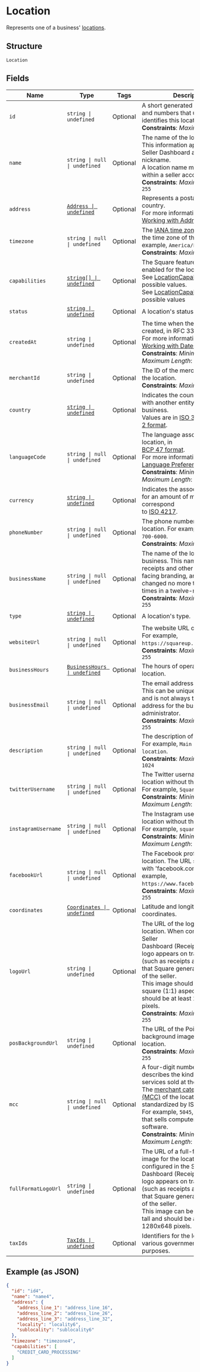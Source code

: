 
# Location

Represents one of a business' [locations](https://developer.squareup.com/docs/locations-api).

## Structure

`Location`

## Fields

| Name | Type | Tags | Description |
|  --- | --- | --- | --- |
| `id` | `string \| undefined` | Optional | A short generated string of letters and numbers that uniquely identifies this location instance.<br/>**Constraints**: *Maximum Length*: `32` |
| `name` | `string \| null \| undefined` | Optional | The name of the location.<br/>This information appears in the Seller Dashboard as the nickname.<br/>A location name must be unique within a seller account.<br/>**Constraints**: *Maximum Length*: `255` |
| `address` | [`Address \| undefined`](../models/address.md) | Optional | Represents a postal address in a country.<br/>For more information, see [Working with Addresses](https://developer.squareup.com/docs/build-basics/working-with-addresses). |
| `timezone` | `string \| null \| undefined` | Optional | The [IANA time zone](https://www.iana.org/time-zones) identifier for<br/>the time zone of the location. For example, `America/Los_Angeles`.<br/>**Constraints**: *Maximum Length*: `30` |
| `capabilities` | [`string[] \| undefined`](../models/location-capability.md) | Optional | The Square features that are enabled for the location.<br/>See [LocationCapability](entity:LocationCapability) for possible values.<br/>See [LocationCapability](#type-locationcapability) for possible values |
| `status` | [`string \| undefined`](../models/location-status.md) | Optional | A location's status. |
| `createdAt` | `string \| undefined` | Optional | The time when the location was created, in RFC 3339 format.<br/>For more information, see [Working with Dates](https://developer.squareup.com/docs/build-basics/working-with-dates).<br/>**Constraints**: *Minimum Length*: `20`, *Maximum Length*: `25` |
| `merchantId` | `string \| undefined` | Optional | The ID of the merchant that owns the location.<br/>**Constraints**: *Maximum Length*: `32` |
| `country` | [`string \| undefined`](../models/country.md) | Optional | Indicates the country associated with another entity, such as a business.<br/>Values are in [ISO 3166-1-alpha-2 format](http://www.iso.org/iso/home/standards/country_codes.htm). |
| `languageCode` | `string \| null \| undefined` | Optional | The language associated with the location, in<br/>[BCP 47 format](https://tools.ietf.org/html/bcp47#appendix-A).<br/>For more information, see [Language Preferences](https://developer.squareup.com/docs/build-basics/general-considerations/language-preferences).<br/>**Constraints**: *Minimum Length*: `2`, *Maximum Length*: `5` |
| `currency` | [`string \| undefined`](../models/currency.md) | Optional | Indicates the associated currency for an amount of money. Values correspond<br/>to [ISO 4217](https://wikipedia.org/wiki/ISO_4217). |
| `phoneNumber` | `string \| null \| undefined` | Optional | The phone number of the location. For example, `+1 855-700-6000`.<br/>**Constraints**: *Maximum Length*: `17` |
| `businessName` | `string \| null \| undefined` | Optional | The name of the location's overall business. This name is present on receipts and other customer-facing branding, and can be changed no more than three times in a twelve-month period.<br/>**Constraints**: *Maximum Length*: `255` |
| `type` | [`string \| undefined`](../models/location-type.md) | Optional | A location's type. |
| `websiteUrl` | `string \| null \| undefined` | Optional | The website URL of the location.  For example, `https://squareup.com`.<br/>**Constraints**: *Maximum Length*: `255` |
| `businessHours` | [`BusinessHours \| undefined`](../models/business-hours.md) | Optional | The hours of operation for a location. |
| `businessEmail` | `string \| null \| undefined` | Optional | The email address of the location. This can be unique to the location and is not always the email address for the business owner or administrator.<br/>**Constraints**: *Maximum Length*: `255` |
| `description` | `string \| null \| undefined` | Optional | The description of the location. For example, `Main Street location`.<br/>**Constraints**: *Maximum Length*: `1024` |
| `twitterUsername` | `string \| null \| undefined` | Optional | The Twitter username of the location without the '@' symbol. For example, `Square`.<br/>**Constraints**: *Minimum Length*: `1`, *Maximum Length*: `15` |
| `instagramUsername` | `string \| null \| undefined` | Optional | The Instagram username of the location without the '@' symbol. For example, `square`.<br/>**Constraints**: *Minimum Length*: `1`, *Maximum Length*: `30` |
| `facebookUrl` | `string \| null \| undefined` | Optional | The Facebook profile URL of the location. The URL should begin with 'facebook.com/'. For example, `https://www.facebook.com/square`.<br/>**Constraints**: *Maximum Length*: `255` |
| `coordinates` | [`Coordinates \| undefined`](../models/coordinates.md) | Optional | Latitude and longitude coordinates. |
| `logoUrl` | `string \| undefined` | Optional | The URL of the logo image for the location. When configured in the Seller<br/>Dashboard (Receipts section), the logo appears on transactions (such as receipts and invoices) that Square generates on behalf of the seller.<br/>This image should have a roughly square (1:1) aspect ratio and should be at least 200x200 pixels.<br/>**Constraints**: *Maximum Length*: `255` |
| `posBackgroundUrl` | `string \| undefined` | Optional | The URL of the Point of Sale background image for the location.<br/>**Constraints**: *Maximum Length*: `255` |
| `mcc` | `string \| null \| undefined` | Optional | A four-digit number that describes the kind of goods or services sold at the location.<br/>The [merchant category code (MCC)](https://developer.squareup.com/docs/locations-api#initialize-a-merchant-category-code) of the location as standardized by ISO 18245.<br/>For example, `5045`, for a location that sells computer goods and software.<br/>**Constraints**: *Minimum Length*: `4`, *Maximum Length*: `4` |
| `fullFormatLogoUrl` | `string \| undefined` | Optional | The URL of a full-format logo image for the location. When configured in the Seller<br/>Dashboard (Receipts section), the logo appears on transactions (such as receipts and invoices) that Square generates on behalf of the seller.<br/>This image can be wider than it is tall and should be at least 1280x648 pixels. |
| `taxIds` | [`TaxIds \| undefined`](../models/tax-ids.md) | Optional | Identifiers for the location used by various governments for tax purposes. |

## Example (as JSON)

```json
{
  "id": "id4",
  "name": "name4",
  "address": {
    "address_line_1": "address_line_16",
    "address_line_2": "address_line_26",
    "address_line_3": "address_line_32",
    "locality": "locality6",
    "sublocality": "sublocality6"
  },
  "timezone": "timezone4",
  "capabilities": [
    "CREDIT_CARD_PROCESSING"
  ]
}
```


